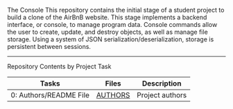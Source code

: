 The Console
This repository contains the initial stage of a student project to build a clone of the AirBnB website. 
This stage implements a backend interface, or console, to manage program data. 
Console commands allow the user to create, update, and destroy objects, as well as manage file storage. 
Using a system of JSON serialization/deserialization, storage is persistent between sessions.

---

Repository Contents by Project Task

| Tasks | Files | Description |
| ----- | ----- | ------ |
| 0: Authors/README File | [AUTHORS](https://github.com/mwangiii/AirBnB_clone/blob/main/AUTHORS) | Project authors |
